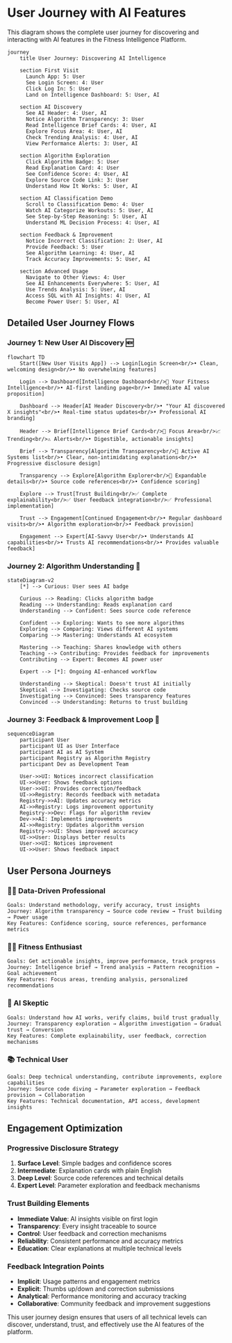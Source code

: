 # User Journey with AI Features

This diagram shows the complete user journey for discovering and interacting with AI features in the Fitness Intelligence Platform.

```mermaid
journey
    title User Journey: Discovering AI Intelligence
    
    section First Visit
      Launch App: 5: User
      See Login Screen: 4: User
      Click Log In: 5: User
      Land on Intelligence Dashboard: 5: User, AI
      
    section AI Discovery
      See AI Header: 4: User, AI
      Notice Algorithm Transparency: 3: User
      Read Intelligence Brief Cards: 4: User, AI
      Explore Focus Area: 4: User, AI
      Check Trending Analysis: 4: User, AI
      View Performance Alerts: 3: User, AI
      
    section Algorithm Exploration  
      Click Algorithm Badge: 5: User
      Read Explanation Card: 4: User
      See Confidence Score: 4: User, AI
      Explore Source Code Link: 3: User
      Understand How It Works: 5: User, AI
      
    section AI Classification Demo
      Scroll to Classification Demo: 4: User
      Watch AI Categorize Workouts: 5: User, AI
      See Step-by-Step Reasoning: 5: User, AI
      Understand ML Decision Process: 4: User, AI
      
    section Feedback & Improvement
      Notice Incorrect Classification: 2: User, AI
      Provide Feedback: 5: User
      See Algorithm Learning: 4: User, AI
      Track Accuracy Improvements: 5: User, AI
      
    section Advanced Usage
      Navigate to Other Views: 4: User
      See AI Enhancements Everywhere: 5: User, AI
      Use Trends Analysis: 5: User, AI
      Access SQL with AI Insights: 4: User, AI
      Become Power User: 5: User, AI
```

## Detailed User Journey Flows

### **Journey 1: New User AI Discovery** 🆕

```mermaid
flowchart TD
    Start([New User Visits App]) --> Login[Login Screen<br/>• Clean, welcoming design<br/>• No overwhelming features]
    
    Login --> Dashboard[Intelligence Dashboard<br/>🧠 Your Fitness Intelligence<br/>• AI-first landing page<br/>• Immediate AI value proposition]
    
    Dashboard --> Header[AI Header Discovery<br/>• "Your AI discovered X insights"<br/>• Real-time status updates<br/>• Professional AI branding]
    
    Header --> Brief[Intelligence Brief Cards<br/>🎯 Focus Area<br/>📈 Trending<br/>⚠️ Alerts<br/>• Digestible, actionable insights]
    
    Brief --> Transparency[Algorithm Transparency<br/>🔬 Active AI Systems list<br/>• Clear, non-intimidating explanations<br/>• Progressive disclosure design]
    
    Transparency --> Explore[Algorithm Explorer<br/>📖 Expandable details<br/>• Source code references<br/>• Confidence scoring]
    
    Explore --> Trust[Trust Building<br/>✅ Complete explainability<br/>✅ User feedback integration<br/>✅ Professional implementation]
    
    Trust --> Engagement[Continued Engagement<br/>• Regular dashboard visits<br/>• Algorithm exploration<br/>• Feedback provision]
    
    Engagement --> Expert[AI-Savvy User<br/>• Understands AI capabilities<br/>• Trusts AI recommendations<br/>• Provides valuable feedback]
```

### **Journey 2: Algorithm Understanding** 🧠

```mermaid
stateDiagram-v2
    [*] --> Curious: User sees AI badge
    
    Curious --> Reading: Clicks algorithm badge
    Reading --> Understanding: Reads explanation card
    Understanding --> Confident: Sees source code reference
    
    Confident --> Exploring: Wants to see more algorithms
    Exploring --> Comparing: Views different AI systems
    Comparing --> Mastering: Understands AI ecosystem
    
    Mastering --> Teaching: Shares knowledge with others
    Teaching --> Contributing: Provides feedback for improvements
    Contributing --> Expert: Becomes AI power user
    
    Expert --> [*]: Ongoing AI-enhanced workflow
    
    Understanding --> Skeptical: Doesn't trust AI initially
    Skeptical --> Investigating: Checks source code
    Investigating --> Convinced: Sees transparency features
    Convinced --> Understanding: Returns to trust building
```

### **Journey 3: Feedback & Improvement Loop** 🔄

```mermaid
sequenceDiagram
    participant User
    participant UI as User Interface
    participant AI as AI System
    participant Registry as Algorithm Registry
    participant Dev as Development Team
    
    User->>UI: Notices incorrect classification
    UI->>User: Shows feedback options
    User->>UI: Provides correction/feedback
    UI->>Registry: Records feedback with metadata
    Registry->>AI: Updates accuracy metrics
    AI->>Registry: Logs improvement opportunity
    Registry->>Dev: Flags for algorithm review
    Dev->>AI: Implements improvements
    AI->>Registry: Updates algorithm version
    Registry->>UI: Shows improved accuracy
    UI->>User: Displays better results
    User->>UI: Notices improvement
    UI->>User: Shows feedback impact
```

## User Persona Journeys

### **👩‍💼 Data-Driven Professional**
```
Goals: Understand methodology, verify accuracy, trust insights
Journey: Algorithm transparency → Source code review → Trust building → Power usage
Key Features: Confidence scoring, source references, performance metrics
```

### **🏃‍♂️ Fitness Enthusiast**  
```
Goals: Get actionable insights, improve performance, track progress
Journey: Intelligence brief → Trend analysis → Pattern recognition → Goal achievement
Key Features: Focus areas, trending analysis, personalized recommendations
```

### **🤔 AI Skeptic**
```
Goals: Understand how AI works, verify claims, build trust gradually
Journey: Transparency exploration → Algorithm investigation → Gradual trust → Conversion
Key Features: Complete explainability, user feedback, correction mechanisms
```

### **📚 Technical User**
```
Goals: Deep technical understanding, contribute improvements, explore capabilities  
Journey: Source code diving → Parameter exploration → Feedback provision → Collaboration
Key Features: Technical documentation, API access, development insights
```

## Engagement Optimization

### **Progressive Disclosure Strategy**
1. **Surface Level**: Simple badges and confidence scores
2. **Intermediate**: Explanation cards with plain English
3. **Deep Level**: Source code references and technical details
4. **Expert Level**: Parameter exploration and feedback mechanisms

### **Trust Building Elements**
- **Immediate Value**: AI insights visible on first login
- **Transparency**: Every insight traceable to source
- **Control**: User feedback and correction mechanisms  
- **Reliability**: Consistent performance and accuracy metrics
- **Education**: Clear explanations at multiple technical levels

### **Feedback Integration Points**
- **Implicit**: Usage patterns and engagement metrics
- **Explicit**: Thumbs up/down and correction submissions
- **Analytical**: Performance monitoring and accuracy tracking
- **Collaborative**: Community feedback and improvement suggestions

This user journey design ensures that users of all technical levels can discover, understand, trust, and effectively use the AI features of the platform.